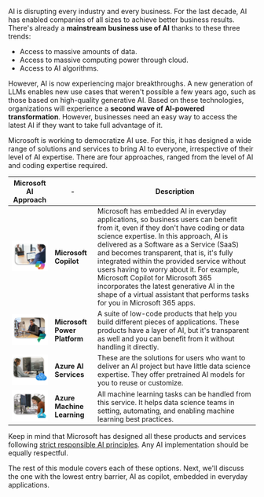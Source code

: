 AI is disrupting every industry and every business. For the last decade, AI has enabled companies of all sizes to achieve better business results. There's already a **mainstream business use of AI** thanks to these three trends:

* Access to massive amounts of data.
* Access to massive computing power through cloud.
* Access to AI algorithms.

However, AI is now experiencing major breakthroughs. A new generation of LLMs enables new use cases that weren't possible a few years ago, such as those based on high-quality generative AI. Based on these technologies, organizations will experience a **second wave of AI-powered transformation**. However, businesses need an easy way to access the latest AI if they want to take full advantage of it.

Microsoft is working to democratize AI use. For this, it has designed a wide range of solutions and services to bring AI to everyone, irrespective of their level of AI expertise. There are four approaches, ranged from the level of AI and coding expertise required.


|**Microsoft AI Approach**|-|**Description**|
|-|-|-|
|![An image of people at computers and the Microsoft Copilot logo.](../media/3-copilots.png)|**Microsoft Copilot**|Microsoft has embedded AI in everyday applications, so business users can benefit from it, even if they don't have coding or data science expertise. In this approach, AI is delivered as a Software as a Service (SaaS) and becomes transparent, that is, it's fully integrated within the provided service without users having to worry about it. For example, Microsoft Copilot for Microsoft 365 incorporates the latest generative AI in the shape of a virtual assistant that performs tasks for you in Microsoft 365 apps.|
|![An image of person at computer and the Power Platform logo.](../media/3-power-platform.png)|**Microsoft Power Platform**|A suite of low-code products that help you build different pieces of applications. These products have a layer of AI, but it's transparent as well and you can benefit from it without handling it directly.|
|![An image of person at computer and the Azure AI services logo.](../media/3-azure-ai-services.png)|**Azure AI Services**|These are the solutions for users who want to deliver an AI project but have little data science expertise. They offer pretrained AI models for you to reuse or customize.|
|![An image of person at computer and the Azure Machine Learning logo.](../media/3-azure-machine-learning.png)|**Azure Machine Learning**|All machine learning tasks can be handled from this service. It helps data science teams in setting, automating, and enabling machine learning best practices.|

Keep in mind that Microsoft has designed all these products and services following [strict responsible AI principles](https://www.microsoft.com/ai/responsible-ai?activetab=pivot1:primaryr6). Any AI implementation should be equally respectful.

The rest of this module covers each of these options. Next, we'll discuss the one with the lowest entry barrier, AI as copilot, embedded in everyday applications.